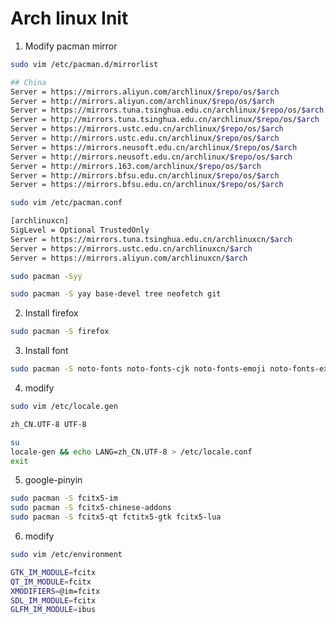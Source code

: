 # Arch linux Init

1. Modify pacman mirror

```bash
sudo vim /etc/pacman.d/mirrorlist
```

```bash
## China
Server = https://mirrors.aliyun.com/archlinux/$repo/os/$arch
Server = http://mirrors.aliyun.com/archlinux/$repo/os/$arch
Server = https://mirrors.tuna.tsinghua.edu.cn/archlinux/$repo/os/$arch
Server = http://mirrors.tuna.tsinghua.edu.cn/archlinux/$repo/os/$arch
Server = https://mirrors.ustc.edu.cn/archlinux/$repo/os/$arch
Server = http://mirrors.ustc.edu.cn/archlinux/$repo/os/$arch
Server = https://mirrors.neusoft.edu.cn/archlinux/$repo/os/$arch
Server = http://mirrors.neusoft.edu.cn/archlinux/$repo/os/$arch
Server = http://mirrors.163.com/archlinux/$repo/os/$arch
Server = http://mirrors.bfsu.edu.cn/archlinux/$repo/os/$arch
Server = https://mirrors.bfsu.edu.cn/archlinux/$repo/os/$arch
```

```bash
sudo vim /etc/pacman.conf
```

```bash
[archlinuxcn]
SigLevel = Optional TrustedOnly
Server = https://mirrors.tuna.tsinghua.edu.cn/archlinuxcn/$arch
Server = https://mirrors.ustc.edu.cn/archlinuxcn/$arch
Server = https://mirrors.aliyun.com/archlinuxcn/$arch
```

```bash
sudo pacman -Syy
```

```bash
sudo pacman -S yay base-devel tree neofetch git
```

2. Install firefox

```bash
sudo pacman -S firefox
```

3. Install font

```bash
sudo pacman -S noto-fonts noto-fonts-cjk noto-fonts-emoji noto-fonts-extra ttf-dejavu ttf-liberation
```

4. modify

```bash
sudo vim /etc/locale.gen
```

```bash
zh_CN.UTF-8 UTF-8
```

```bash
su
locale-gen && echo LANG=zh_CN.UTF-8 > /etc/locale.conf
exit
```

5. google-pinyin

```bash
sudo pacman -S fcitx5-im 
sudo pacman -S fcitx5-chinese-addons
sudo pacman -S fcitx5-qt fctitx5-gtk fcitx5-lua
```

6. modify

```bash
sudo vim /etc/environment
```

```bash
GTK_IM_MODULE=fcitx
QT_IM_MODULE=fcitx
XMODIFIERS=@im=fcitx
SDL_IM_MODULE=fcitx
GLFM_IM_MODULE=ibus
```